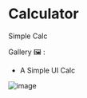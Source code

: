 # Calculator
Simple Calc

Gallery 🖼️ :

- A Simple UI Calc
  
![image](https://github.com/Umang-Vadadoriya/Calculator/assets/91721918/a71d9de3-3b10-4fd3-af2a-1e25afb8637d)
